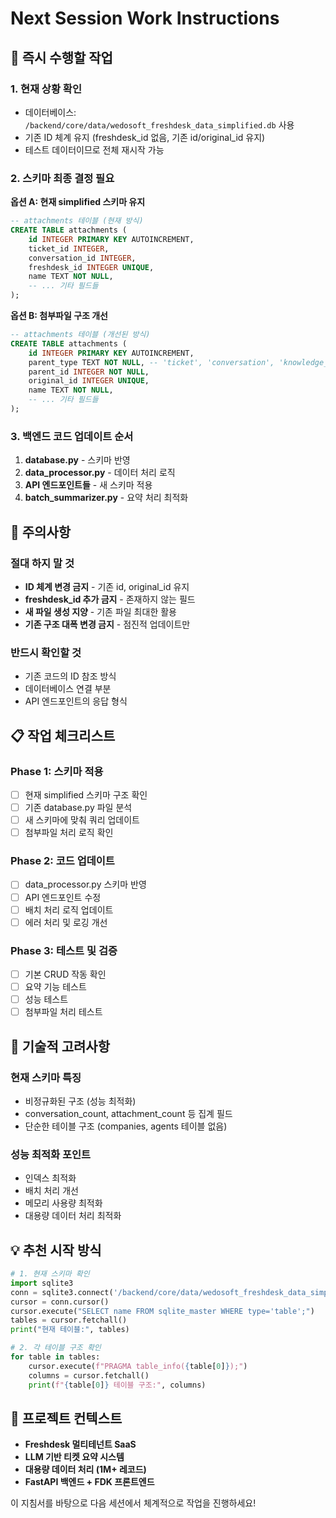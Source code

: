 # Next Session Work Instructions

## 🎯 즉시 수행할 작업

### 1. 현재 상황 확인
- 데이터베이스: `/backend/core/data/wedosoft_freshdesk_data_simplified.db` 사용
- 기존 ID 체계 유지 (freshdesk_id 없음, 기존 id/original_id 유지)
- 테스트 데이터이므로 전체 재시작 가능

### 2. 스키마 최종 결정 필요
**옵션 A: 현재 simplified 스키마 유지**
```sql
-- attachments 테이블 (현재 방식)
CREATE TABLE attachments (
    id INTEGER PRIMARY KEY AUTOINCREMENT,
    ticket_id INTEGER,
    conversation_id INTEGER,
    freshdesk_id INTEGER UNIQUE,
    name TEXT NOT NULL,
    -- ... 기타 필드들
);
```

**옵션 B: 첨부파일 구조 개선**
```sql
-- attachments 테이블 (개선된 방식)
CREATE TABLE attachments (
    id INTEGER PRIMARY KEY AUTOINCREMENT,
    parent_type TEXT NOT NULL, -- 'ticket', 'conversation', 'knowledge_base'
    parent_id INTEGER NOT NULL,
    original_id INTEGER UNIQUE,
    name TEXT NOT NULL,
    -- ... 기타 필드들
);
```

### 3. 백엔드 코드 업데이트 순서
1. **database.py** - 스키마 반영
2. **data_processor.py** - 데이터 처리 로직
3. **API 엔드포인트들** - 새 스키마 적용
4. **batch_summarizer.py** - 요약 처리 최적화

## 🚫 주의사항

### 절대 하지 말 것
- **ID 체계 변경 금지** - 기존 id, original_id 유지
- **freshdesk_id 추가 금지** - 존재하지 않는 필드
- **새 파일 생성 지양** - 기존 파일 최대한 활용
- **기존 구조 대폭 변경 금지** - 점진적 업데이트만

### 반드시 확인할 것
- 기존 코드의 ID 참조 방식
- 데이터베이스 연결 부분
- API 엔드포인트의 응답 형식

## 📋 작업 체크리스트

### Phase 1: 스키마 적용
- [ ] 현재 simplified 스키마 구조 확인
- [ ] 기존 database.py 파일 분석
- [ ] 새 스키마에 맞춰 쿼리 업데이트
- [ ] 첨부파일 처리 로직 확인

### Phase 2: 코드 업데이트
- [ ] data_processor.py 스키마 반영
- [ ] API 엔드포인트 수정
- [ ] 배치 처리 로직 업데이트
- [ ] 에러 처리 및 로깅 개선

### Phase 3: 테스트 및 검증
- [ ] 기본 CRUD 작동 확인
- [ ] 요약 기능 테스트
- [ ] 성능 테스트
- [ ] 첨부파일 처리 테스트

## 🔧 기술적 고려사항

### 현재 스키마 특징
- 비정규화된 구조 (성능 최적화)
- conversation_count, attachment_count 등 집계 필드
- 단순한 테이블 구조 (companies, agents 테이블 없음)

### 성능 최적화 포인트
- 인덱스 최적화
- 배치 처리 개선
- 메모리 사용량 최적화
- 대용량 데이터 처리 최적화

## 💡 추천 시작 방식

```python
# 1. 현재 스키마 확인
import sqlite3
conn = sqlite3.connect('/backend/core/data/wedosoft_freshdesk_data_simplified.db')
cursor = conn.cursor()
cursor.execute("SELECT name FROM sqlite_master WHERE type='table';")
tables = cursor.fetchall()
print("현재 테이블:", tables)

# 2. 각 테이블 구조 확인
for table in tables:
    cursor.execute(f"PRAGMA table_info({table[0]});")
    columns = cursor.fetchall()
    print(f"{table[0]} 테이블 구조:", columns)
```

## 🎪 프로젝트 컨텍스트
- **Freshdesk 멀티테넌트 SaaS**
- **LLM 기반 티켓 요약 시스템**
- **대용량 데이터 처리 (1M+ 레코드)**
- **FastAPI 백엔드 + FDK 프론트엔드**

이 지침서를 바탕으로 다음 세션에서 체계적으로 작업을 진행하세요!
